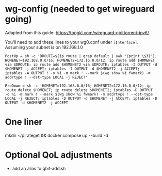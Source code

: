 # wg-config (needed to get wireguard going)

Adapted from this guide: https://tongkl.com/wireguard-qbittorrent-ipv6/

You'll need to add these lines to your wg0.conf under `[Interface]`. Assuming your subnet is on 192.168.1.0

```
PostUp = sh -c 'DROUTE=$(ip route | grep default | awk "{print \$3}"); HOMENET=192.168.0.0/16; HOMENET2=172.16.0.0/12; ip route add $HOMENET via $DROUTE; ip route add $HOMENET2 via $DROUTE; iptables -I OUTPUT -d $HOMENET -j ACCEPT; iptables -I OUTPUT -d $HOMENET2 -j ACCEPT; iptables -A OUTPUT ! -o %i -m mark ! --mark $(wg show %i fwmark) -m addrtype ! --dst-type LOCAL -j REJECT'

PreDown = sh -c 'HOMENET=192.168.0.0/16; HOMENET2=172.16.0.0/12; ip route delete $HOMENET; ip route delete $HOMENET2; iptables -D OUTPUT ! -o %i -m mark ! --mark $(wg show %i fwmark) -m addrtype ! --dst-type LOCAL -j REJECT; iptables -D OUTPUT -d $HOMENET -j ACCEPT; iptables -D OUTPUT -d $HOMENET2 -j ACCEPT'
```

# One liner
mkdir ~/pirateget && docker compose up --build -d

# Optional QoL adjustments
- add an alias to qbit-add.sh

